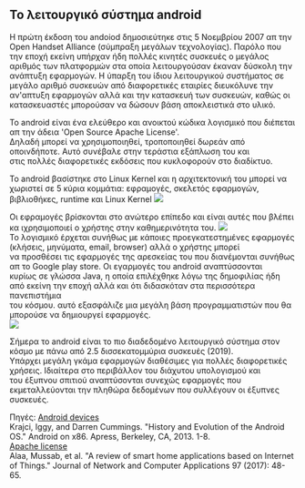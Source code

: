## Το λειτουργικό σύστημα android  

Η πρώτη έκδοση του andoiod δημοσιεύτηκε στις 5 Νοεμβρίου 2007 απ την Open Handset Alliance (σύμπραξη μεγάλων τεχνολογίας). Παρόλο που την εποχή εκείνη υπήρχαν ήδη πολλές κινητές συσκευές ο μεγάλος αριθμός των πλατφορμών στα οποία λειτουργούσαν έκαναν δύσκολη την ανάπτυξη εφαρμογών. Η ύπαρξη του ίδιου λειτουργικού συστήματος σε μεγάλο αριθμό συσκευών από διαφορετικές εταιρίες διευκόλυνε την αν'απτυξη εφαρμογών αλλά και την κατασκευή των συσκευών, καθώς οι κατασκευαστές μπορούσαν να δώσουν βάση αποκλειστικά στο υλικό.  
  
Το android είναι ένα ελεύθερο και ανοικτού κώδικα λογισμικό που διέπεται απ την άδεια 'Open Source Apache License'.  
Δηλαδή μπορεί να χρησιμοποιηθεί, τροποποιηθεί δωρεάν από οποινδήποτε. Αυτό συνέβαλε στην τεράστια εξάπλωση του και  
στις πολλές διαφορετικές εκδόσεις που κυκλοφορούν στο διαδίκτυο.  
  
Το android βασίστηκε στο Linux Kernel και η αρχιτεκτονική του μπορεί να χωριστεί σε 5 κύρια κομμάτια:
εφραμογές, σκελετός εφαρμογών, βιβλιοθήκες, runtime και Linux Kernel
![](https://github.com/antonis-adraktas/images/android_architecture.jpg)  
  
Οι εφραμογές βρίσκονται στο ανώτερο επίπεδο και είναι αυτές που βλέπει κα ιχρησιμοποιεί ο χρήστης στην καθημερινότητα του.
![](/images/andoid_appearance.jpg)  
Το λογισμικό έρχεται συνήθως με κάποιες προεγκατεστημένες εφαρμογές (κλήσεις, μηνύματα, email, browser) αλλά ο χρήστης μπορεί  
να προσθέσει τις εφαρμογές της αρεσκείας του που διανέμονται συνήθως απ το Google play store. Οι εγαρμογές του android αναπτύσσονται  
κυρίως σε γλώσσα Java, η οποία επιλέχθηκε λόγω της δημοφιλίας ήδη από εκείνη την εποχή αλλά και ότι διδασκόταν στα περισσότερα πανεπιστήμια  
του κόσμου. αυτό εξασφάλιζε μια μεγάλη βάση προγραμματιστών που θα μπορούσε να δημιουργεί εφαρμογές.  
![](/images/app_android_code.png)  
  
Σήμερα το android είναι το πιο διαδεδομένο λειτουργικό σύστημα στον κόσμο με πάνω από 2.5 δισσεκατομμύρια συσκευές (2019).  
Υπάρχει μεγάλη γκάμα εφαρμογών διαθέσιμες για πολλές διαφορετικές χρήσεις. Ιδιαίτερα στο περιβάλλον του διάχυτου υπολογισμού και  
του έξυπνου σπιτιού αναπτύσονται συνεχώς εφαρμογές που εκμεταλλεύονται την πληθώρα δεδομένων που συλλέγουν οι έξυπνες συσκευές. 

Πηγές: [Android devices](https://www.theverge.com/2019/5/7/18528297/google-io-2019-android-devices-play-store-total-number-statistic-keynote)  
Krajci, Iggy, and Darren Cummings. "History and Evolution of the Android OS." Android on x86. Apress, Berkeley, CA, 2013. 1-8.  
[Apache license](http://www.apache.org/licenses/LICENSE-2.0)  
Alaa, Mussab, et al. "A review of smart home applications based on Internet of Things." Journal of Network and Computer Applications 97 (2017): 48-65.  
